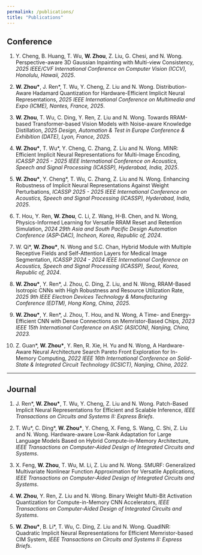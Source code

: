 ```yaml
---
permalink: /publications/
title: "Publications"
---
```


## Conference

1. Y. Cheng, B. Huang, T. Wu, **W. Zhou**, Z. Liu, G. Chesi, and N. Wong. Perspective-aware 3D Gaussian Inpainting with Multi-view Consistency, *2025 IEEE/CVF International Conference on Computer Vision (ICCV), Honolulu, Hawaii, 2025*.

2. **W. Zhou\***, J. Ren\*, T. Wu, Y. Cheng, Z. Liu and N. Wong. Distribution-Aware Hadamard Quantization for Hardware-Efficient Implicit Neural Representations, *2025 IEEE International Conference on Multimedia and Expo (ICME), Nantes, France, 2025*.

3. **W. Zhou**, T. Wu, C. Ding, Y. Ren, Z. Liu and N. Wong. Towards RRAM-based Transformer-based Vision Models with Noise-aware Knowledge Distillation, *2025 Design, Automation & Test in Europe Conference & Exhibition (DATE), Lyon, France, 2025*.

4. **W. Zhou\***, T. Wu\*, Y. Cheng, C. Zhang, Z. Liu and N. Wong. MINR: Efficient Implicit Neural Representations for Multi-Image Encoding, *ICASSP 2025 - 2025 IEEE International Conference on Acoustics, Speech and Signal Processing (ICASSP), Hyderabad, India, 2025*. 

5. **W. Zhou\***, Y. Cheng\*, T. Wu, C. Zhang, Z. Liu and N. Wong. Enhancing Robustness of Implicit Neural Representations Against Weight Perturbations, *ICASSP 2025 - 2025 IEEE International Conference on Acoustics, Speech and Signal Processing (ICASSP), Hyderabad, India, 2025*.

6. T. Hou, Y. Ren, **W. Zhou**, C. Li, Z. Wang, H-B. Chen, and N. Wong, Physics-Informed Learning for Versatile RRAM Reset and Retention Simulation, *2024 29th Asia and South Pacific Design Automation Conference (ASP-DAC), Incheon, Korea, Republic of, 2024*.

7. W. Qi\*, **W. Zhou\***, N. Wong and S.C. Chan, Hybrid Module with Multiple Receptive Fields and Self-Attention Layers for Medical Image Segmentation, *ICASSP 2024 - 2024 IEEE International Conference on Acoustics, Speech and Signal Processing (ICASSP), Seoul, Korea, Republic of, 2024*.

8. **W. Zhou\***, Y. Ren\*, J. Zhou, C. Ding, Z. Liu, and N. Wong, RRAM-Based Isotropic CNNs with High Robustness and Resource Utilization Rate, *2025 9th IEEE Electron Devices Technology & Manufacturing Conference (EDTM), Hong Kong, China, 2025.*

9. **W. Zhou\***, Y. Ren\*, J. Zhou, T. Hou, and N. Wong, A Time- and Energy-Efficient CNN with Dense Connections on Memristor-Based Chips, *2023 IEEE 15th International Conference on ASIC (ASICON), Nanjing, China, 2023.*

10. Z. Guan\*, **W. Zhou\***, Y. Ren, R. Xie, H. Yu and N. Wong, A Hardware-Aware Neural Architecture Search Pareto Front Exploration for In-Memory Computing, *2022 IEEE 16th International Conference on Solid-State & Integrated Circuit Technology (ICSICT), Nanjing, China, 2022.*

---

## Journal

1. J. Ren\*, **W. Zhou\***, T. Wu, Y. Cheng, Z. Liu and N. Wong. Patch-Based Implicit Neural Representations for Efficient and Scalable Inference, *IEEE Transactions on Circuits and Systems II: Express Briefs*.

2. T. Wu\*, C. Ding\*, **W. Zhou\***, Y. Cheng, X. Feng, S. Wang, C. Shi, Z. Liu and N. Wong. Hardware-aware Low-Rank Adaptation for Large Language Models Based on Hybrid Compute-in-Memory Architecture, *IEEE Transactions on Computer-Aided Design of Integrated Circuits and Systems*.

3. X. Feng, **W. Zhou**, T. Wu, M. Li, Z. Liu and N. Wong. SMURF: Generalized Multivariate Nonlinear Function Approximation for Versatile Applications, *IEEE Transactions on Computer-Aided Design of Integrated Circuits and Systems*.
  
4. **W. Zhou**, Y. Ren, Z. Liu and N. Wong. Binary Weight Multi-Bit Activation Quantization for Compute-in-Memory CNN Accelerators, *IEEE Transactions on Computer-Aided Design of Integrated Circuits and Systems*.
  
5. **W. Zhou\***, B. Li\*, T. Wu, C. Ding, Z. Liu and N. Wong. QuadINR: Quadratic Implicit Neural Representations for Efficient Memristor-based CIM System, *IEEE Transactions on Circuits and Systems II: Express Briefs*.

